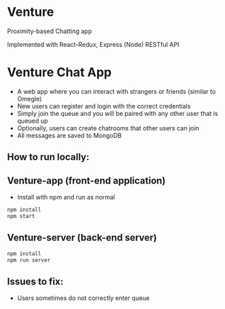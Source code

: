 # Venture
Proximity-based Chatting app 

Implemented with React-Redux, Express (Node) RESTful API

Venture Chat App
==================================
- A web app where you can interact with strangers or friends (similar to Omegle)
- New users can register and login with the correct credentials
- Simply join the queue and you will be paired with any other user that is queued up
- Optionally, users can create chatrooms that other users can join
- All messages are saved to MongoDB

How to run locally:
-------------------

Venture-app (front-end application)
--------------------------
- Install with npm and run as normal
```sh
npm install
npm start
```

Venture-server (back-end server)
------------------------------- 
```sh
npm install
npm run server
```


Issues to fix:
--------------
- Users sometimes do not correctly enter queue
